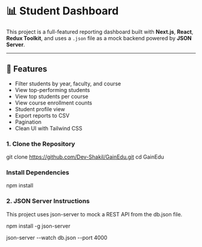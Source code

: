 # 📊 Student Dashboard

This project is a full-featured reporting dashboard built with **Next.js**, **React**, **Redux Toolkit**, and uses a `.json` file as a mock backend powered by **JSON Server**.

---

## 🔧 Features

- Filter students by year, faculty, and course
- View top-performing students
- View top students per course
- View course enrollment counts
- Student profile view
- Export reports to CSV
- Pagination
- Clean UI with Tailwind CSS

### 1. Clone the Repository


git clone https://github.com/Dev-Shakil/GainEdu.git
cd GainEdu

### Install Dependencies

npm install

### 2. JSON Server Instructions
This project uses json-server to mock a REST API from the db.json file.

npm install -g json-server


json-server --watch db.json --port 4000